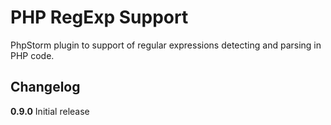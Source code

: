 # PHP RegExp Support

PhpStorm plugin to support of regular expressions detecting and parsing in PHP code.

## Changelog

**0.9.0** Initial release
